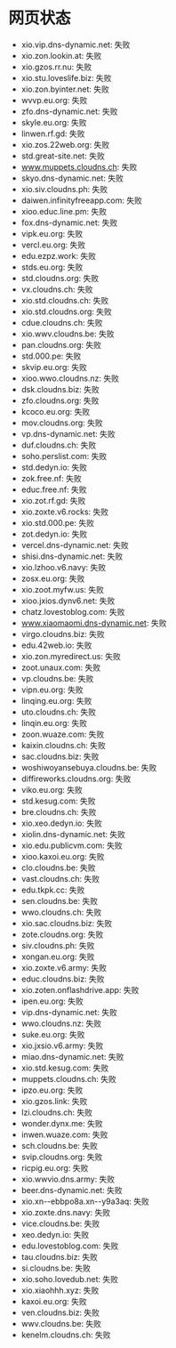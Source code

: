 # 网页状态
- xio.vip.dns-dynamic.net: 失败
- xio.zon.lookin.at: 失败
- xio.gzos.rr.nu: 失败
- xio.stu.loveslife.biz: 失败
- xio.zon.byinter.net: 失败
- wvvp.eu.org: 失败
- zfo.dns-dynamic.net: 失败
- skyle.eu.org: 失败
- linwen.rf.gd: 失败
- xio.zos.22web.org: 失败
- std.great-site.net: 失败
- www.muppets.cloudns.ch: 失败
- skyo.dns-dynamic.net: 失败
- xio.siv.cloudns.ph: 失败
- daiwen.infinityfreeapp.com: 失败
- xioo.educ.line.pm: 失败
- fox.dns-dynamic.net: 失败
- vipk.eu.org: 失败
- vercl.eu.org: 失败
- edu.ezpz.work: 失败
- stds.eu.org: 失败
- std.cloudns.org: 失败
- vx.cloudns.ch: 失败
- xio.std.cloudns.ch: 失败
- xio.std.cloudns.org: 失败
- cdue.cloudns.ch: 失败
- xio.wwv.cloudns.be: 失败
- pan.cloudns.org: 失败
- std.000.pe: 失败
- skvip.eu.org: 失败
- xioo.wwo.cloudns.nz: 失败
- dsk.cloudns.biz: 失败
- zfo.cloudns.org: 失败
- kcoco.eu.org: 失败
- mov.cloudns.org: 失败
- vp.dns-dynamic.net: 失败
- duf.cloudns.ch: 失败
- soho.perslist.com: 失败
- std.dedyn.io: 失败
- zok.free.nf: 失败
- educ.free.nf: 失败
- xio.zot.rf.gd: 失败
- xio.zoxte.v6.rocks: 失败
- xio.std.000.pe: 失败
- zot.dedyn.io: 失败
- vercel.dns-dynamic.net: 失败
- shisi.dns-dynamic.net: 失败
- xio.lzhoo.v6.navy: 失败
- zosx.eu.org: 失败
- xio.zoot.myfw.us: 失败
- xioo.jxios.dynv6.net: 失败
- chatz.lovestoblog.com: 失败
- www.xiaomaomi.dns-dynamic.net: 失败
- virgo.cloudns.biz: 失败
- edu.42web.io: 失败
- xio.zon.myredirect.us: 失败
- zoot.unaux.com: 失败
- vp.cloudns.be: 失败
- vipn.eu.org: 失败
- linqing.eu.org: 失败
- uto.cloudns.ch: 失败
- linqin.eu.org: 失败
- zoon.wuaze.com: 失败
- kaixin.cloudns.ch: 失败
- sac.cloudns.biz: 失败
- woshiwoyansebuya.cloudns.be: 失败
- diffireworks.cloudns.org: 失败
- viko.eu.org: 失败
- std.kesug.com: 失败
- bre.cloudns.ch: 失败
- xio.xeo.dedyn.io: 失败
- xiolin.dns-dynamic.net: 失败
- xio.edu.publicvm.com: 失败
- xioo.kaxoi.eu.org: 失败
- clo.cloudns.be: 失败
- vast.cloudns.ch: 失败
- edu.tkpk.cc: 失败
- sen.cloudns.be: 失败
- wwo.cloudns.ch: 失败
- xio.sac.cloudns.biz: 失败
- zote.cloudns.org: 失败
- siv.cloudns.ph: 失败
- xongan.eu.org: 失败
- xio.zoxte.v6.army: 失败
- educ.cloudns.biz: 失败
- xio.zoten.onflashdrive.app: 失败
- ipen.eu.org: 失败
- vip.dns-dynamic.net: 失败
- wwo.cloudns.nz: 失败
- suke.eu.org: 失败
- xio.jxsio.v6.army: 失败
- miao.dns-dynamic.net: 失败
- xio.std.kesug.com: 失败
- muppets.cloudns.ch: 失败
- ipzo.eu.org: 失败
- xio.gzos.link: 失败
- lzi.cloudns.ch: 失败
- wonder.dynx.me: 失败
- inwen.wuaze.com: 失败
- sch.cloudns.be: 失败
- svip.cloudns.org: 失败
- ricpig.eu.org: 失败
- xio.wwvio.dns.army: 失败
- beer.dns-dynamic.net: 失败
- xio.xn--ebbpo8a.xn--y9a3aq: 失败
- xio.zoxte.dns.navy: 失败
- vice.cloudns.be: 失败
- xeo.dedyn.io: 失败
- edu.lovestoblog.com: 失败
- tau.cloudns.biz: 失败
- si.cloudns.be: 失败
- xio.soho.lovedub.net: 失败
- xio.xiaohhh.xyz: 失败
- kaxoi.eu.org: 失败
- ven.cloudns.biz: 失败
- wwv.cloudns.be: 失败
- kenelm.cloudns.ch: 失败

